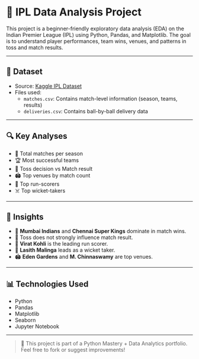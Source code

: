 # 🏏 IPL Data Analysis Project

This project is a beginner-friendly exploratory data analysis (EDA) on the Indian Premier League (IPL) using Python, Pandas, and Matplotlib. The goal is to understand player performances, team wins, venues, and patterns in toss and match results.

---

## 📂 Dataset

- Source: [Kaggle IPL Dataset](https://www.kaggle.com/datasets/nowke9/ipldata)
- Files used:
  - `matches.csv`: Contains match-level information (season, teams, results)
  - `deliveries.csv`: Contains ball-by-ball delivery data

---

## 🔍 Key Analyses

- 📅 Total matches per season
- 🏆 Most successful teams
- 🎲 Toss decision vs Match result
- 🏟️ Top venues by match count
- 💯 Top run-scorers
- ☠️ Top wicket-takers

---

## 🧠 Insights

- 🥇 **Mumbai Indians** and **Chennai Super Kings** dominate in match wins.
- 🎯 Toss does not strongly influence match result.
- 👑 **Virat Kohli** is the leading run scorer.
- 🎳 **Lasith Malinga** leads as a wicket taker.
- 🏟️ **Eden Gardens** and **M. Chinnaswamy** are top venues.

---

## 📊 Technologies Used

- Python
- Pandas
- Matplotlib
- Seaborn
- Jupyter Notebook

---

> 🚀 This project is part of a Python Mastery + Data Analytics portfolio. Feel free to fork or suggest improvements!
